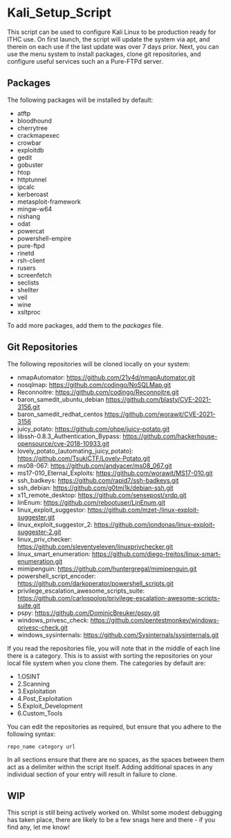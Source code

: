 # Kali_Setup_Script
This script can be used to configure Kali Linux to be production ready for ITHC use. On first launch, the script will update the system via apt, and therein on each use if the last update was over 7 days prior. Next, you can use the menu system to install packages, clone git repositories, and configure useful services such an a Pure-FTPd server.

## Packages
The following packages will be installed by default:

* atftp
* bloodhound
* cherrytree
* crackmapexec
* crowbar
* exploitdb
* gedit
* gobuster
* htop
* httptunnel
* ipcalc
* kerberoast
* metasploit-framework
* mingw-w64
* nishang
* odat
* powercat
* powershell-empire
* pure-ftpd
* rinetd
* rsh-client
* rusers
* screenfetch
* seclists
* shellter
* veil
* wine
* xsltproc

To add more packages, add them to the *packages* file.

## Git Repositories
The following repositories will be cloned locally on your system:

* nmapAutomator: https://github.com/21y4d/nmapAutomator.git
* nosqlmap: https://github.com/codingo/NoSQLMap.git
* Reconnoitre: https://github.com/codingo/Reconnoitre.git
* baron_samedit_ubuntu_debian https://github.com/blasty/CVE-2021-3156.git
* baron_samedit_redhat_centos https://github.com/worawit/CVE-2021-3156
* juicy_potato: https://github.com/ohpe/juicy-potato.git
* libssh-0.8.3_Authentication_Bypass: https://github.com/hackerhouse-opensource/cve-2018-10933.git
* lovely_potato_(automating_juicy_potato): https://github.com/TsukiCTF/Lovely-Potato.git
* ms08-067: https://github.com/andyacer/ms08_067.git
* ms17-010_Eternal_Exploits: https://github.com/worawit/MS17-010.git
* ssh_badkeys: https://github.com/rapid7/ssh-badkeys.git
* ssh_debian: https://github.com/g0tmi1k/debian-ssh.git
* x11_remote_desktop: https://github.com/sensepost/xrdp.git
* linEnum: https://github.com/rebootuser/LinEnum.git
* linux_exploit_suggestor: https://github.com/mzet-/linux-exploit-suggester.git
* linux_exploit_suggestor_2: https://github.com/jondonas/linux-exploit-suggester-2.git
* linux_priv_checker: https://github.com/sleventyeleven/linuxprivchecker.git
* linux_smart_enumeration: https://github.com/diego-treitos/linux-smart-enumeration.git
* mimipenguin: https://github.com/huntergregal/mimipenguin.git
* powershell_script_encoder: https://github.com/darkoperator/powershell_scripts.git
* privilege_escalation_awesome_scripts_suite: https://github.com/carlospolop/privilege-escalation-awesome-scripts-suite.git
* pspy: https://github.com/DominicBreuker/pspy.git
* windows_privesc_check: https://github.com/pentestmonkey/windows-privesc-check.git
* windows_sysinternals: https://github.com/Sysinternals/sysinternals.git

If you read the repositories file, you will note that in the middle of each line there is a category. This is to assist with sorting the repositories on your local file system when you clone them. The categories by default are:

* 1.OSINT
* 2.Scanning
* 3.Exploitation
* 4.Post_Exploitation
* 5.Exploit_Development
* 6.Custom_Tools

You can edit the repositories as required, but ensure that you adhere to the following syntax:

```
repo_name category url
```

In all sections ensure that there are no spaces, as the spaces between them act as a delimiter within the script itself. Adding additional spaces in any individual section of your entry will result in failure to clone.

## WIP
This script is still being actively worked on. Whilst some modest debugging has taken place, there are likely to be a few snags here and there - if you find any, let me know!
